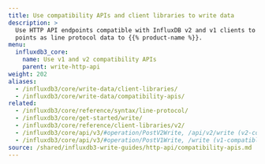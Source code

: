 ```yaml
---
title: Use compatibility APIs and client libraries to write data
description: >
  Use HTTP API endpoints compatible with InfluxDB v2 and v1 clients to write
  points as line protocol data to {{% product-name %}}.
menu:
  influxdb3_core:
    name: Use v1 and v2 compatibility APIs
    parent: write-http-api
weight: 202
aliases:
  - /influxdb3/core/write-data/client-libraries/
  - /influxdb3/core/write-data/compatibility-apis/
related:
  - /influxdb3/core/reference/syntax/line-protocol/
  - /influxdb3/core/get-started/write/
  - /influxdb3/core/reference/client-libraries/v2/
  - /influxdb3/core/api/v3/#operation/PostV2Write, /api/v2/write (v2-compatible) endpoint
  - /influxdb3/core/api/v3/#operation/PostV1Write, /write (v1-compatible) endpoint
source: /shared/influxdb3-write-guides/http-api/compatibility-apis.md
---
```


<!--
The content for this page is at 
// SOURCE content/shared/influxdb3-write-guides/http-api/compatibility-apis.md
-->